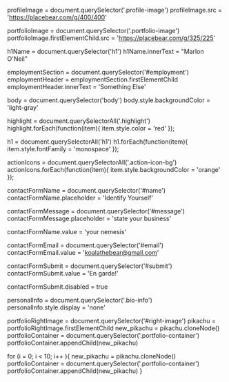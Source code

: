 profileImage = document.querySelector('.profile-image')
profileImage.src = 'https://placebear.com/g/400/400'

<!-- Use the same approach to select the element that contains the photo of the sky and change the src attribute to another picture URL of your choosing. -->

portfolioImage = document.querySelector('.portfolio-image')
portfolioImage.firstElementChild.src = 'https://placebear.com/g/325/225'

<!-- Select the heading that says "Panda the Bear" and change it to your own name. -->

h1Name = document.querySelector('h1')
h1Name.innerText = "Marlon O'Neil"

<!-- Select the heading that says "Employment" and change it to something else. (hint: use a descendant selector) -->

employmentSection = document.querySelector('#employment')
employmentHeader = employmentSection.firstElementChild
employmentHeader.innerText = 'Something Else'

<!-- Change the colour of the body. -->

body = document.querySelector('body')
body.style.backgroundColor = 'light-gray'

<!-- Change the colour of each element using the highlight class. Use a for loop to do this. -->

highlight = document.querySelectorAll('.highlight')
highlight.forEach(function(item){ item.style.color = 'red' });

<!-- Change the font family of the h1 to 'monospace'. -->

h1 = document.querySelectorAll('h1')
h1.forEach(function(item){ item.style.fontFamily = 'monospace' });

<!-- Find a way to select the round icons in the sidebar and then change their colour. -->

actionIcons = document.querySelectorAll('.action-icon-bg')
actionIcons.forEach(function(item){ item.style.backgroundColor = 'orange' });


<!-- Scroll down to the contact form. Change the placeholder attribute of the name field to "identify yourself". -->

contactFormName = document.querySelector('#name')
contactFormName.placeholder = 'Identify Yourself'

<!-- Change the placeholder attribute of the message field to "state your business". -->

contactFormMessage = document.querySelector('#message')
contactFormMessage.placeholder = 'state your business'

<!-- Give the name field a "value" attribute of "your nemesis". -->

contactFormName.value = 'your nemesis'

<!-- Change the value attribute of the email field to "koalathebear@gmail.com". -->

contactFormEmail = document.querySelector('#email')
contactFormEmail.value = 'koalathebear@gmail.com'

<!-- Change the value of the submit button on the contact form to "En garde!". -->

contactFormSubmit = document.querySelector('#submit')
contactFormSubmit.value = 'En garde!'

<!-- We should stop Koala from sending an email to Panda that they might regret! Find a way to disable the submit button (hint: familiarize yourself with the disabled attribute). -->

contactFormSubmit.disabled = true

<!-- We should help Panda protect their privacy by erasing their personal details from the sidebar. -->

personalInfo = document.querySelector('.bio-info')
personalInfo.style.display = 'none'

<!-- That drawing of Pikachu is really cute. Let’s duplicate it using cloneNode() and insert it at the bottom of the .portfolio-container using insertAdjacentHTML() or appendChild(). -->

portfolioRightImage = document.querySelector('#right-image')
pikachu = portfolioRightImage.firstElementChild
new_pikachu = pikachu.cloneNode()
portfolioContainer = document.querySelector('.portfolio-container')
portfolioContainer.appendChild(new_pikachu)

<!-- Wow, that was so satisfying I think we should do it 10 more times. Use a for loop to help you do this. -->

for (i = 0; i < 10; i++ ){
  new_pikachu = pikachu.cloneNode()
  portfolioContainer = document.querySelector('.portfolio-container')
  portfolioContainer.appendChild(new_pikachu)
}


<!-- Let’s add a message about when the page was last updated. We'll do this by appending a new <li> element to the <ul> in the sidebar (you might need to refresh the page to bring back the list items that we emptied out earlier). -->
